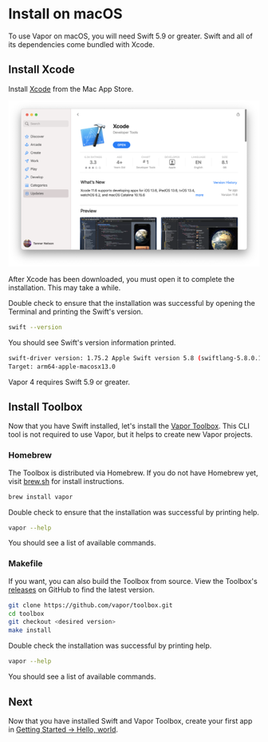 # Install on macOS

To use Vapor on macOS, you will need Swift 5.9 or greater. Swift and all of its dependencies come bundled with Xcode.

## Install Xcode

Install [Xcode](https://itunes.apple.com/us/app/xcode/id497799835?mt=12) from the Mac App Store.

![Xcode in Mac App Store](../images/xcode-mac-app-store.png)

After Xcode has been downloaded, you must open it to complete the installation. This may take a while.

Double check to ensure that the installation was successful by opening the Terminal and printing the Swift's version.

```sh
swift --version
```

You should see Swift's version information printed.

```sh
swift-driver version: 1.75.2 Apple Swift version 5.8 (swiftlang-5.8.0.124.2 clang-1403.0.22.11.100)
Target: arm64-apple-macosx13.0
```

Vapor 4 requires Swift 5.9 or greater.

## Install Toolbox

Now that you have Swift installed, let's install the [Vapor Toolbox](https://github.com/vapor/toolbox). This CLI tool is not required to use Vapor, but it helps to create new Vapor projects.

### Homebrew

The Toolbox is distributed via Homebrew. If you do not have Homebrew yet, visit <a href="https://brew.sh" target="_blank">brew.sh</a> for install instructions.

```sh
brew install vapor
```

Double check to ensure that the installation was successful by printing help.

```sh
vapor --help
```

You should see a list of available commands.

### Makefile

If you want, you can also build the Toolbox from source. View the Toolbox's <a href="https://github.com/vapor/toolbox/releases" target="_blank">releases</a> on GitHub to find the latest version.

```sh
git clone https://github.com/vapor/toolbox.git
cd toolbox
git checkout <desired version>
make install
```

Double check the installation was successful by printing help.

```sh
vapor --help
```

You should see a list of available commands.

## Next

Now that you have installed Swift and Vapor Toolbox, create your first app in [Getting Started &rarr; Hello, world](../getting-started/hello-world.md).
